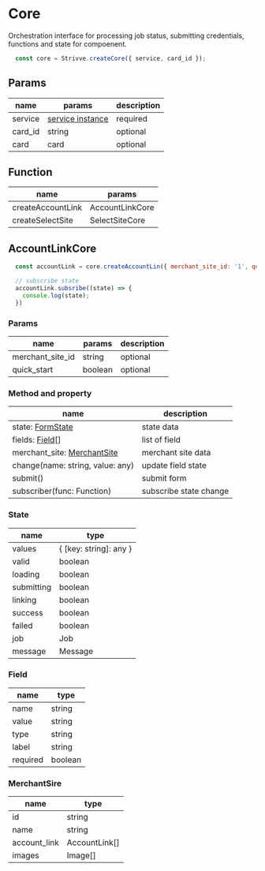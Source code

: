 # Core
Orchestration interface for processing job status, submitting credentials, functions and state for compoenent.

```js
  const core = Strivve.createCore({ service, card_id });
```

## Params

| name | params | description |
|---|---|---|
| service | [service instance](service.md) | required |
| card_id | string | optional |
| card | card | optional |

## Function

| name | params | 
|---|---|
| createAccountLink | AccountLinkCore | 
| createSelectSite | SelectSiteCore | 


## AccountLinkCore

```js
  const accountLink = core.createAccountLin({ merchant_site_id: '1', quick_start: false })

  // subscribe state
  accountLink.subsribe((state) => {
    console.log(state);
  })
```

### Params
| name | params | description |
|---|---|---|
| merchant_site_id | string | optional |
| quick_start | boolean | optional |

### Method and property
| name | description | 
|---|---|
| state: [FormState](#state) | state data | 
| fields: [Field](#field)[] | list of field | 
| merchant_site: [MerchantSite](#site) | merchant site data | 
| change(name: string, value: any) | update field state | 
| submit() | submit form | 
| subscriber(func: Function) | subscribe state change | 

### State <a href="#state" id="state"></a>
| name | type | 
|---|---|
| values | { [key: string]: any } | 
| valid | boolean | 
| loading | boolean | 
| submitting | boolean | 
| linking | boolean | 
| success | boolean | 
| failed | boolean | 
| job | Job | 
| message | Message | 


### Field <a href="#field" id="field"></a>
| name | type | 
|---|---|
| name | string | 
| value | string | 
| type | string | 
| label | string | 
| required | boolean | 


### MerchantSire <a href="#site" id="site"></a>
| name | type | 
|---|---|
| id | string | 
| name | string | 
| account_link | AccountLink[] | 
| images | Image[] | 